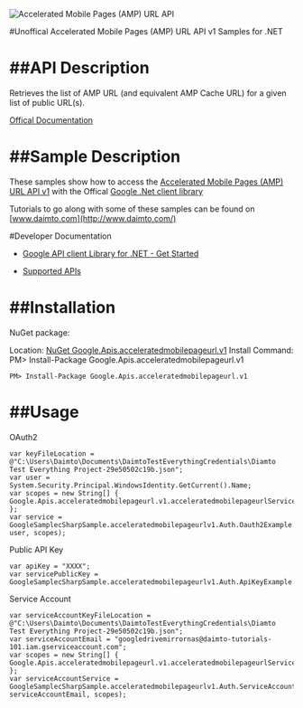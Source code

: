 ﻿![Accelerated Mobile Pages (AMP) URL API](http://www.google.com/images/icons/product/search-32.gif)

#Unoffical Accelerated Mobile Pages (AMP) URL API v1 Samples for .NET  

##API Description
=============

Retrieves the list of AMP URL (and equivalent AMP Cache URL) for a given list of public URL(s).

[Offical Documentation](https://developers.google.com/amp/cache/)

##Sample Description
=============

These samples show how to access the [Accelerated Mobile Pages (AMP) URL API v1](https://developers.google.com/amp/cache/) with the Offical [Google .Net client library](https://github.com/google/google-api-dotnet-client)

Tutorials to go along with some of these samples can be found on [www.daimto.com](http://www.daimto.com/)

#Developer Documentation

* [Google API client Library for .NET - Get Started](https://developers.google.com/api-client-library/dotnet/get_started)

* [Supported APIs](https://developers.google.com/api-client-library/dotnet/apis/)

##Installation
=================================

NuGet package:

Location: [NuGet Google.Apis.acceleratedmobilepageurl.v1](https://www.nuget.org/packages/Google.Apis.acceleratedmobilepageurl.v1)
Install Command: PM>  Install-Package Google.Apis.acceleratedmobilepageurl.v1

```
PM> Install-Package Google.Apis.acceleratedmobilepageurl.v1
```

##Usage
=================================

OAuth2
```
var keyFileLocation = @"C:\Users\Daimto\Documents\DaimtoTestEverythingCredentials\Diamto Test Everything Project-29e50502c19b.json";
var user = System.Security.Principal.WindowsIdentity.GetCurrent().Name;
var scopes = new String[] { Google.Apis.acceleratedmobilepageurl.v1.acceleratedmobilepageurlService.Scope.acceleratedmobilepageurlReadonly };
var service = GoogleSamplecSharpSample.acceleratedmobilepageurlv1.Auth.Oauth2Example.GetacceleratedmobilepageurlService(keyFileLocation, user, scopes);
```
Public API Key
```
var apiKey = "XXXX";
var servicePublicKey = GoogleSamplecSharpSample.acceleratedmobilepageurlv1.Auth.ApiKeyExample.GetService(apiKey);
```
Service Account
```
var serviceAccountKeyFileLocation = @"C:\Users\Daimto\Documents\DaimtoTestEverythingCredentials\Diamto Test Everything Project-29e50502c19b.json";
var serviceAccountEmail = "googledrivemirrornas@daimto-tutorials-101.iam.gserviceaccount.com";
var scopes = new String[] { Google.Apis.acceleratedmobilepageurl.v1.acceleratedmobilepageurlService.Scope.Calendar };            
var serviceAccountService = GoogleSamplecSharpSample.acceleratedmobilepageurlv1.Auth.ServiceAccountExample.AuthenticateServiceAccount(serviceAccountKeyFileLocation, serviceAccountEmail, scopes);
```
